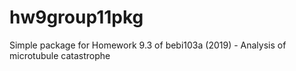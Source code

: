 # hw9group11pkg
Simple package for Homework 9.3 of bebi103a (2019) - Analysis of microtubule catastrophe
